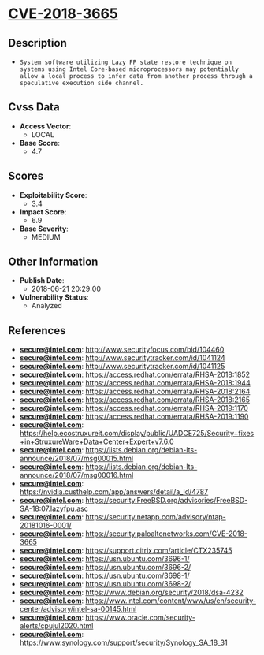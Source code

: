 
# [CVE-2018-3665](https://cve.mitre.org/cgi-bin/cvename.cgi?name=CVE-2018-3665)

## Description

- `System software utilizing Lazy FP state restore technique on systems using Intel Core-based microprocessors may potentially allow a local process to infer data from another process through a speculative execution side channel.`

## Cvss Data

- **Access Vector**:
  - LOCAL
- **Base Score**:
  - 4.7

## Scores

- **Exploitability Score**:
  - 3.4
- **Impact Score**:
  - 6.9
- **Base Severity**:
  - MEDIUM

## Other Information

- **Publish Date**:
  - 2018-06-21 20:29:00
- **Vulnerability Status**:
  - Analyzed

## References

- **secure@intel.com**: http://www.securityfocus.com/bid/104460
- **secure@intel.com**: http://www.securitytracker.com/id/1041124
- **secure@intel.com**: http://www.securitytracker.com/id/1041125
- **secure@intel.com**: https://access.redhat.com/errata/RHSA-2018:1852
- **secure@intel.com**: https://access.redhat.com/errata/RHSA-2018:1944
- **secure@intel.com**: https://access.redhat.com/errata/RHSA-2018:2164
- **secure@intel.com**: https://access.redhat.com/errata/RHSA-2018:2165
- **secure@intel.com**: https://access.redhat.com/errata/RHSA-2019:1170
- **secure@intel.com**: https://access.redhat.com/errata/RHSA-2019:1190
- **secure@intel.com**: https://help.ecostruxureit.com/display/public/UADCE725/Security+fixes+in+StruxureWare+Data+Center+Expert+v7.6.0
- **secure@intel.com**: https://lists.debian.org/debian-lts-announce/2018/07/msg00015.html
- **secure@intel.com**: https://lists.debian.org/debian-lts-announce/2018/07/msg00016.html
- **secure@intel.com**: https://nvidia.custhelp.com/app/answers/detail/a_id/4787
- **secure@intel.com**: https://security.FreeBSD.org/advisories/FreeBSD-SA-18:07.lazyfpu.asc
- **secure@intel.com**: https://security.netapp.com/advisory/ntap-20181016-0001/
- **secure@intel.com**: https://security.paloaltonetworks.com/CVE-2018-3665
- **secure@intel.com**: https://support.citrix.com/article/CTX235745
- **secure@intel.com**: https://usn.ubuntu.com/3696-1/
- **secure@intel.com**: https://usn.ubuntu.com/3696-2/
- **secure@intel.com**: https://usn.ubuntu.com/3698-1/
- **secure@intel.com**: https://usn.ubuntu.com/3698-2/
- **secure@intel.com**: https://www.debian.org/security/2018/dsa-4232
- **secure@intel.com**: https://www.intel.com/content/www/us/en/security-center/advisory/intel-sa-00145.html
- **secure@intel.com**: https://www.oracle.com/security-alerts/cpujul2020.html
- **secure@intel.com**: https://www.synology.com/support/security/Synology_SA_18_31
